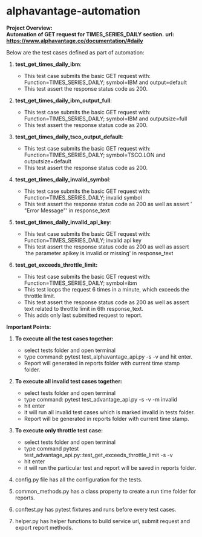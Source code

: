 # alphavantage-automation

**Project Overview:**  
**Automation of GET request for TIMES_SERIES_DAILY section.**
**url: https://www.alphavantage.co/documentation/#daily**

Below are the test cases defined as part of automation:

1. **test_get_times_daily_ibm**:
   - This test case submits the basic GET request with:
   Function=TIMES_SERIES_DAILY; symbol=IBM and output=default
   - This test assert the response status code as 200.

2. **test_get_times_daily_ibm_output_full**:
   -  This test case submits the basic GET request with:
      Function=TIMES_SERIES_DAILY; symbol=IBM and outputsize=full
   - This test assert the response status code as 200.

3. **test_get_times_daily_tsco_output_default**:
   -  This test case submits the basic GET request with:
      Function=TIMES_SERIES_DAILY; symbol=TSCO.LON and outputsize=default
   - This test assert the response status code as 200.

4. **test_get_times_daily_invalid_symbol**:
   -  This test case submits the basic GET request with:
      Function=TIMES_SERIES_DAILY; invalid symbol
   - This test assert the response status code as 200 as well as assert ' "Error Message"' in response_text

5. **test_get_times_daily_invalid_api_key**:
   -  This test case submits the basic GET request with:
      Function=TIMES_SERIES_DAILY; invalid api key
   - This test assert the response status code as 200 as well as assert 'the parameter apikey is invalid or missing' in response_text

6. **test_get_exceeds_throttle_limit:**
   - This test case submits the basic GET request with:
     Function=TIMES_SERIES_DAILY; symbol=ibm
   - This test loops the request 6 times in a minute, which exceeds the
     throttle limit.
   - This test assert the response status code as 200 as well as assert
     text related to throttle limit in 6th response_text.
   - This adds only last submitted request to report.

**Important Points:**
1. **To execute all the test cases together:**
   -  select tests folder and open terminal
   -  type command: pytest test_alphavantage_api.py -s -v and hit enter.
   -  Report will generated in reports folder with current time stamp
      folder.

2.  **To execute all invalid test cases together:**
    - select tests folder and open terminal
    - type command: pytest test_advantage_api.py -s -v -m invalid
    - hit enter
    - it will run all invalid test cases which is marked invalid in
      tests folder.
    - Report will be generated in reports folder with current time stamp.

3. **To execute only throttle test case:**
   - select tests folder and open terminal
   - type command pytest test_advantage_api.py::test_get_exceeds_throttle_limit -s -v
   - hit enter
   - it will run the particular test and report will be saved in reports
     folder.

4. config.py file has all the configuration for the tests.
5. common_methods.py has a class property to create a run time folder for
   reports.
6. conftest.py has pytest fixtures and runs before every test cases.
7. helper.py has helper functions to build service url, submit request and export report methods.
